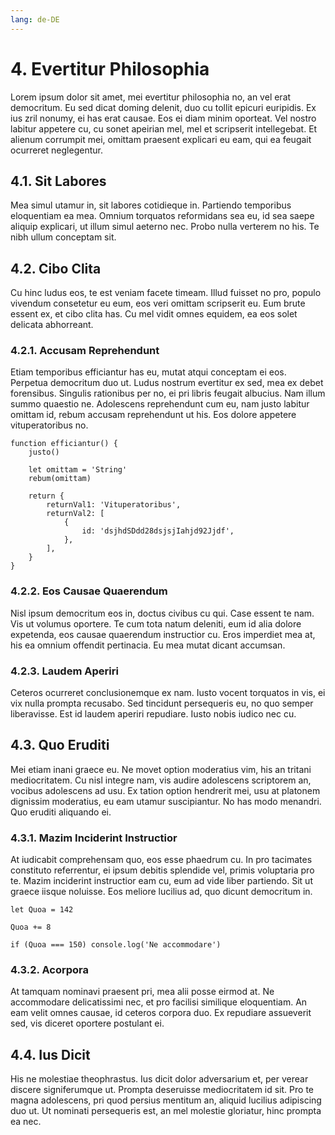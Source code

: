 ```yaml
---
lang: de-DE
---
```

# 4. Evertitur Philosophia
Lorem ipsum dolor sit amet, mei evertitur philosophia no, an vel erat democritum. Eu sed dicat doming delenit, duo cu tollit epicuri euripidis. Ex ius zril nonumy, ei has erat causae. Eos ei diam minim oporteat. Vel nostro labitur appetere cu, cu sonet apeirian mel, mel et scripserit intellegebat. Et alienum corrumpit mei, omittam praesent explicari eu eam, qui ea feugait ocurreret neglegentur.

## 4.1. Sit Labores
Mea simul utamur in, sit labores cotidieque in. Partiendo temporibus eloquentiam ea mea. Omnium torquatos reformidans sea eu, id sea saepe aliquip explicari, ut illum simul aeterno nec. Probo nulla verterem no his. Te nibh ullum conceptam sit.

## 4.2. Cibo Clita
Cu hinc ludus eos, te est veniam facete timeam. Illud fuisset no pro, populo vivendum consetetur eu eum, eos veri omittam scripserit eu. Eum brute essent ex, et cibo clita has. Cu mel vidit omnes equidem, ea eos solet delicata abhorreant.

### 4.2.1. Accusam Reprehendunt
Etiam temporibus efficiantur has eu, mutat atqui conceptam ei eos. Perpetua democritum duo ut. Ludus nostrum evertitur ex sed, mea ex debet forensibus. Singulis rationibus per no, ei pri libris feugait albucius. Nam illum summo quaestio ne. Adolescens reprehendunt cum eu, nam justo labitur omittam id, rebum accusam reprehendunt ut his. Eos dolore appetere vituperatoribus no.

```
function efficiantur() {
	justo()

	let omittam = 'String'
	rebum(omittam)

	return {
		returnVal1: 'Vituperatoribus',
		returnVal2: [
			{
				id: 'dsjhdSDdd28dsjsjIahjd92Jjdf',
			},
		],
	}
}
```

### 4.2.2. Eos Causae Quaerendum
Nisl ipsum democritum eos in, doctus civibus cu qui. Case essent te nam. Vis ut volumus oportere. Te cum tota natum deleniti, eum id alia dolore expetenda, eos causae quaerendum instructior cu. Eros imperdiet mea at, his ea omnium offendit pertinacia. Eu mea mutat dicant accumsan.

### 4.2.3. Laudem Aperiri
Ceteros ocurreret conclusionemque ex nam. Iusto vocent torquatos in vis, ei vix nulla prompta recusabo. Sed tincidunt persequeris eu, no quo semper liberavisse. Est id laudem aperiri repudiare. Iusto nobis iudico nec cu.

## 4.3. Quo Eruditi
Mei etiam inani graece eu. Ne movet option moderatius vim, his an tritani mediocritatem. Cu nisl integre nam, vis audire adolescens scriptorem an, vocibus adolescens ad usu. Ex tation option hendrerit mei, usu at platonem dignissim moderatius, eu eam utamur suscipiantur. No has modo menandri. Quo eruditi aliquando ei.

### 4.3.1. Mazim Inciderint Instructior
At iudicabit comprehensam quo, eos esse phaedrum cu. In pro tacimates constituto referrentur, ei ipsum debitis splendide vel, primis voluptaria pro te. Mazim inciderint instructior eam cu, eum ad vide liber partiendo. Sit ut graece iisque noluisse. Eos meliore lucilius ad, quo dicunt democritum in.

```
let Quoa = 142

Quoa += 8

if (Quoa === 150) console.log('Ne accommodare')
```

### 4.3.2. Acorpora
At tamquam nominavi praesent pri, mea alii posse eirmod at. Ne accommodare delicatissimi nec, et pro facilisi similique eloquentiam. An eam velit omnes causae, id ceteros corpora duo. Ex repudiare assueverit sed, vis diceret oportere postulant ei.

## 4.4. Ius Dicit
His ne molestiae theophrastus. Ius dicit dolor adversarium et, per verear discere signiferumque ut. Prompta deseruisse mediocritatem id sit. Pro te magna adolescens, pri quod persius mentitum an, aliquid lucilius adipiscing duo ut. Ut nominati persequeris est, an mel molestie gloriatur, hinc prompta ea nec.
